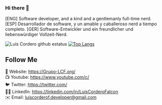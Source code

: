 ### Hi there 👋

<!--
**LCorderF/LCorderF** is a ✨ _special_ ✨ repository because its `README.md` (this file) appears on your GitHub profile.

Here are some ideas to get you started:

- 🔭 I’m currently working on ...
- 🌱 I’m currently learning ...
- 👯 I’m looking to collaborate on ...
- 🤔 I’m looking for help with ...
- 💬 Ask me about ...
- 📫 How to reach me: ...
- 😄 Pronouns: ...
- ⚡ Fun fact: ...
-->

[ENG] Software developer, and a kind and a gentlemanly full-time nerd.
[ESP] Desarrollador de software, y un amable y caballeroso nerd a tiempo completo.
[GER] Software-Entwickler und ein freundlicher und liebenswürdiger Vollzeit-Nerd.

![Luis Cordero github estatus](https://github-readme-stats.vercel.app/api?username=LCorderF&show_icons=true&theme=nightowl)
[![Top Langs](https://github-readme-stats.vercel.app/api/top-langs/?username=LCorderF&theme=nightowl&hide=html,css&langs_count=7)](https://github.com/anuraghazra/github-readme-stats)

## Follow Me

🔗 Website: https://Grupo-LCF.org/<br/>
📺 Youtube: https://www.youtube.com/c/<br/>
🐦 Twitter: https://twitter.com/<br/>
👨‍💼 LinkedIn: https://linkedin.com/in/LuisCorderoFalcon<br/>
✉️ Email: luiscorderof.developer@gmail.com
